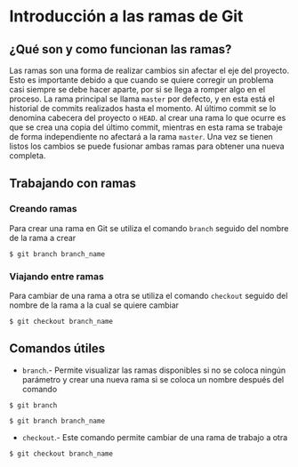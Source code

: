 # Introducción a las ramas de Git

## ¿Qué son y como funcionan las ramas?

Las ramas son una forma de realizar cambios sin afectar el eje del proyecto. Esto es importante debido a que cuando se quiere corregir un problema casi siempre se debe hacer aparte, por si se llega a romper algo en el proceso. La rama principal se llama `master` por defecto, y en esta está el historial de commits realizados hasta el momento. Al último commit se lo denomina cabecera del proyecto o `HEAD`. al crear una rama lo que ocurre es que se crea una copia del último commit, mientras en esta rama se trabaje de forma independiente no afectará a la rama `master`. Una vez se tienen listos los cambios se puede fusionar ambas ramas para obtener una nueva completa.

## Trabajando con ramas

### Creando ramas

Para crear una rama en Git se utiliza el comando `branch` seguido del nombre de la rama a crear
~~~
$ git branch branch_name
~~~

### Viajando entre ramas

Para cambiar de una rama a otra se utiliza el comando `checkout` seguido del nombre de la rama a la cual se quiere cambiar
~~~
$ git checkout branch_name
~~~


## Comandos útiles

- `branch`.- Permite visualizar las ramas disponibles si no se coloca ningún parámetro y crear una nueva rama si se coloca un nombre después del comando
~~~
$ git branch
~~~
~~~
$ git branch branch_name
~~~
- `checkout`.- Este comando permite cambiar de una rama de trabajo a otra
~~~
$ git checkout branch_name
~~~
